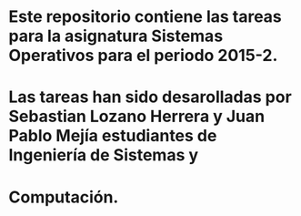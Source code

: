 # Este repositorio contiene las tareas para la asignatura Sistemas Operativos para el periodo 2015-2.
# Las tareas han sido desarolladas por Sebastian Lozano Herrera y Juan Pablo Mejía estudiantes de Ingeniería de Sistemas y 
# Computación.
